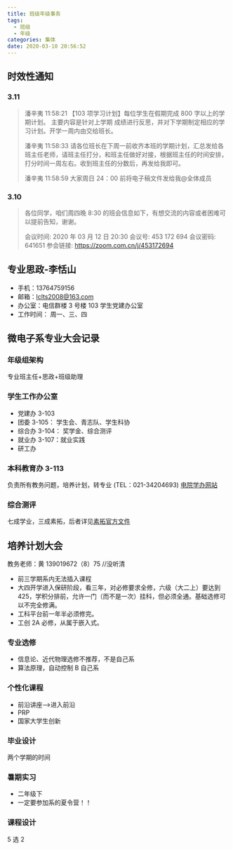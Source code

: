 ```yaml
---
title: 班级年级事务
tags:
  - 班级
  - 年级
categories: 集体
date: 2020-03-10 20:56:52
---
```


## 时效性通知

<!--more-->

### 3.11

> 潘辛夷 11:58:21
> 【103 项学习计划】每位学生在假期完成 800 字以上的学期计划。 主要内容是针对上学期 成绩进行反思，并对下学期制定相应的学习计划。开学一周内由交给班长。
>
> 潘辛夷 11:58:33
> 请各位班长在下周一前收齐本班的学期计划，汇总发给各班主任老师，请班主任打分，和班主任做好对接，根据班主任的时间安排，打分时间一周左右。收到班主任的分数后，再发给我即可。
>
> 潘辛夷 11:58:59
> 大家周日 24：00 前将电子稿文件发给我@全体成员

### 3.10

> 各位同学，咱们周四晚 8:30 的班会信息如下，有想交流的内容或者困难可以提前告知，谢谢。
>
> 会议时间: 2020 年 03 月 12 日 20:30
> 会议号: 453 172 694
> 会议密码: 641651
> 参会链接: <https://zoom.com.cn/j/453172694>

## 专业思政-李恬山

- 手机：13764759156
- 邮箱：lclts2008@163.com
- 办公室：电信群楼 3 号楼 103 学生党建办公室
- 工作时间： 周一、三、四

## 微电子系专业大会记录

### 年级组架构

专业班主任+思政+班级助理

### 学生工作办公室

- 党建办 3-103
- 团委 3-105： 学生会、青志队、学生科协
- 综合办 3-104： 奖学金、综合测评
- 就业办 3-107：就业实践
- 研工办

### 本科教育办 3-113

负责所有教务问题，培养计划，转专业
(TEL：021-34204693)
[电院学办网站](http://xsb.seiee.sjtu.edu.cn)

### 综合测评

七成学业，三成素拓，后者详见[素拓官方文件](上海交通大学电子信息与电气工程学院学生综合测评实施条例【2018.5】.pdf)

## 培养计划大会

教务老师：黄 139019672（8）75 //没听清

- 前三学期系内无法插入课程
- 大四开学进入保研阶段，看三年，对必修要求全修，六级（大二上）要达到 425，学积分排前，允许一门（而不是一次）挂科，但必须全通。基础选修可以不完全修满。
- 工科平台前一年半必须修完。
- 工创 2A 必修，从属于嵌入式。

### 专业选修

- 信息论、近代物理选修不推荐，不是自己系
- 算法原理，自动控制 B 自己系

### 个性化课程

- 前沿讲座——>进入前沿
- PRP
- 国家大学生创新

### 毕业设计

两个学期的时间

### 暑期实习

- 二年级下
- 一定要参加系的夏令营！！

### 课程设计

5 选 2
